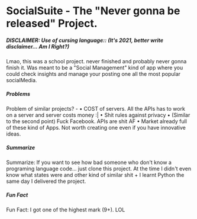 # SocialSuite - The "Never gonna be released" Project. 

##### DISCLAIMER: Use of cursing language:: (It's 2021, better write disclaimer... Am I Right?) 

Lmao, this was a school project. never finished and probably never gonna finish it. 
Was meant to be a "Social Management" kind of app where you could check insights and manage your posting one all the most popular socialMedia. 

##### Problems 
Problem of similar projects? - 
  • COST of servers. All the APIs has to work on a server and server costs money :| 
  • Shit rules against privacy
  • (Similar to the second point) Fuck Facebook. APIs are shit AF
  • Market already full of these kind of Apps. Not worth creating one even if you have innovative ideas. 
  
##### Summarize 
Summarize: If you want to see how bad someone who don't know a programing language code... just clone this project. At the time I didn't even know what states were and other kind of similar shit + I learnt Python the same day I delivered the project.

##### Fun Fact 
Fun Fact: I got one of the highest mark (9+). LOL 
